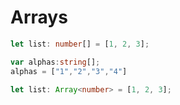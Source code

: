 # Arrays

```TypeScript
let list: number[] = [1, 2, 3];

var alphas:string[];
alphas = ["1","2","3","4"]
```

```TypeScript
let list: Array<number> = [1, 2, 3];
```